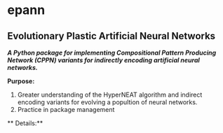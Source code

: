 # epann
## Evolutionary Plastic Artificial Neural Networks

***A Python package for implementing Compositional Pattern Producing Network (CPPN) variants for indirectly encoding artificial neural networks.***

**Purpose:**

1. Greater understanding of the HyperNEAT algorithm and indirect encoding variants for evolving a popultion of neural networks.
2. Practice in package management 

** Details:**




